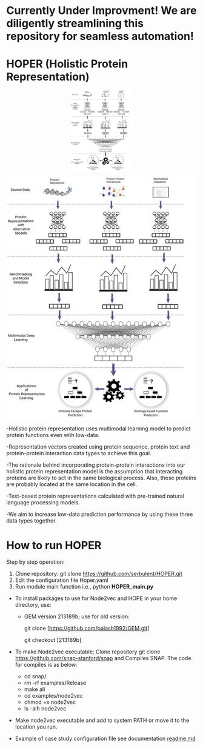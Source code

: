 # Currently Under Improvment! We are diligently streamlining this repository for seamless automation!
# HOPER (Holistic Protein Representation)

<p align="center" width="100%">
    <img width=" 33% " src="Figures/figure_.jpg">
</p>

![](Figures/figure_.jpg )


-Holistic protein representation uses  multimodal learning model to predict protein functions even with low-data. 

-Representation vectors created using protein sequence, protein text and protein-protein interaction data types to achieve this goal.

-The rationale behind  incorporating protein-protein interactions into our holistic protein representation model is the assumption 
that interacting proteins are likely to act in the same biological process. Also, these proteins are probably located at the same location in the cell. 

-Text-based protein representations calculated with pre-trained natural language processing models.

-We aim to increase low-data prediction performance by using these three data types together.

# How to run HOPER

Step by step operation:
  1. Clone repository: git clone https://github.com/serbulent/HOPER.git
  2. Edit the configuration file Hoper.yaml
  3. Run module main function  i.e., python **HOPER_main.py**

* To install packages to use for Node2vec and HOPE in your home directory, use:

  * GEM version 213189b; use for old version:
  
    git clone [https://github.com/palash1992/GEM.git]
    
    git checkout  [213189b]

* To make Node2vec executable; Clone repository git clone https://github.com/snap-stanford/snap and Compiles SNAP. The code for compiles is as below:
  
  - cd snap/
  - rm -rf examples/Release
  - make all
  - cd examples/node2vec
  - chmod +x node2vec
  - ls -alh node2vec

* Make node2vec executable and add to system PATH or move it to the location you run.

- Example of case study configuration file see documentation [readme.md](https://github.com/serbulent/HOPER/blob/main/Reproduction/case_study/readme.md)
